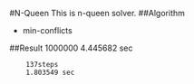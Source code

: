 #N-Queen
This is n-queen solver.
##Algorithm
- min-conflicts

##Result
        1000000
        4.445682 sec

        137steps
        1.803549 sec
